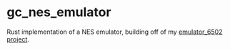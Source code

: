 # gc_nes_emulator

Rust implementation of a NES emulator, building off of my [emulator_6502 project](https://github.com/GarettCooper/emulator_6502).
